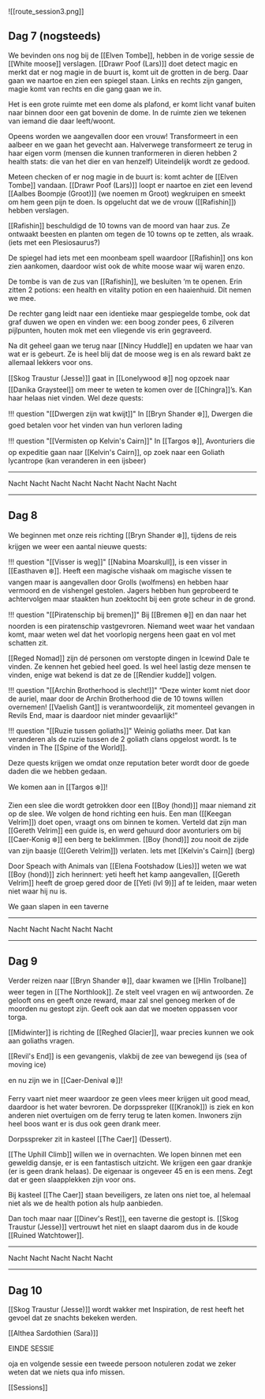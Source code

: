 ![[route_session3.png]]

## Dag 7 (nogsteeds)

We bevinden ons nog bij de [[Elven Tombe]], hebben in de vorige sessie de [[White moose]] verslagen. [[Drawr Poof (Lars)]] doet detect magic en merkt dat er nog magie in de buurt is, komt uit de grotten in de berg. Daar gaan we naartoe en zien een spiegel staan. Links en rechts zijn gangen, magie komt van rechts en die gang gaan we in.

Het is een grote ruimte met een dome als plafond, er komt licht vanaf buiten naar binnen door een gat bovenin de dome. In de ruimte zien we tekenen van iemand die daar leeft/woont.

Opeens worden we aangevallen door een vrouw! Transformeert in een aalbeer en we gaan het gevecht aan. Halverwege transformeert ze terug in haar eigen vorm (mensen die kunnen tranformeren in dieren hebben 2 health stats: die van het dier en van henzelf) Uiteindelijk wordt ze gedood.

Meteen checken of er nog magie in de buurt is: komt achter de [[Elven Tombe]] vandaan. [[Drawr Poof (Lars)]] loopt er naartoe en ziet een levend [[Aalbes Boompje (Groot)]] (we noemen m Groot) wegkruipen en smeekt om hem geen pijn te doen. Is opgelucht dat we de vrouw ([[Rafishin]]) hebben verslagen.

[[Rafishin]] beschuldigd de 10 towns van de moord van haar zus. Ze ontwaakt beesten en planten om tegen de 10 towns op te zetten, als wraak. (iets met een Plesiosaurus?)

De spiegel had iets met een moonbeam spell waardoor [[Rafishin]] ons kon zien aankomen, daardoor wist ook de white moose waar wij waren enzo.

De tombe is van de zus van [[Rafishin]], we besluiten ‘m te openen. Erin zitten 2 potions: een health en vitality potion en een haaienhuid. Dit nemen we mee.

De rechter gang leidt naar een identieke maar gespiegelde tombe, ook dat graf duwen we open en vinden we: een boog zonder pees, 6 zilveren pijlpunten, houten mok met een vliegende vis erin gegraveerd.

Na dit geheel gaan we terug naar [[Nincy Huddle]] en updaten we haar van wat er is gebeurt. Ze is heel blij dat de moose weg is en als reward bakt ze allemaal lekkers voor ons.

[[Skog Traustur (Jesse)]] gaat in [[Lonelywood ❄️]] nog opzoek naar [[Danika Graysteel]] om meer te weten te komen over de [[Chingra]]’s. Kan haar helaas niet vinden. Wel deze quests:

!!! question "[[Dwergen zijn wat kwijt]]"
	In [[Bryn Shander ❄️]], Dwergen die goed betalen voor het vinden van hun verloren lading

!!! question "[[Vermisten op Kelvin's Cairn]]"
	In [[Targos ❄️]], Avonturiers die op expeditie gaan naar [[Kelvin's Cairn]], op zoek naar een Goliath lycantrope (kan veranderen in een ijsbeer)

---

Nacht Nacht Nacht Nacht Nacht Nacht Nacht Nacht

---

## Dag 8

We beginnen met onze reis richting [[Bryn Shander ❄️]], tijdens de reis krijgen we weer een aantal nieuwe quests:

!!! question "[[Visser is weg]]"
	[[Nabina Moarskull]], is een visser in [[Easthaven ❄️]]. Heeft een magische vishaak om magische vissen te vangen maar is aangevallen door Grolls (wolfmens) en hebben haar vermoord en de vishengel gestolen. Jagers hebben hun geprobeerd te achtervolgen maar staakten hun zoektocht bij een grote scheur in de grond.

!!! question "[[Piratenschip bij bremen]]"
	Bij [[Bremen ❄️]] en dan naar het noorden is een piratenschip vastgevroren. Niemand weet waar het vandaan komt, maar weten wel dat het voorlopig nergens heen gaat en vol met schatten zit.

[[Reged Nomad]] zijn dé personen om verstopte dingen in Icewind Dale te vinden. Ze kennen het gebied heel goed. Is wel heel lastig deze mensen te vinden, enige wat bekend is dat ze de [[Rendier kudde]] volgen.

!!! question "[[Archin Brotherhood is slecht!]]"
	“Deze winter komt niet door de auriel, maar door de Archin Brotherhood die de 10 towns willen overnemen! [[Vaelish Gant]] is verantwoordelijk, zit momenteel gevangen in Revils End, maar is daardoor niet minder gevaarlijk!”

!!! question "[[Ruzie tussen goliaths]]"
	Weinig goliaths meer. Dat kan veranderen als de ruzie tussen de 2 goliath clans opgelost wordt. Is te vinden in The [[Spine of the World]].

Deze quests krijgen we omdat onze reputation beter wordt door de goede daden die we hebben gedaan.

We komen aan in [[Targos ❄️]]!

Zien een slee die wordt getrokken door een [[Boy (hond)]] maar niemand zit op de slee. We volgen de hond richting een huis. Een man ([[Keegan Velrim]]) doet open, vraagt ons om binnen te komen. Verteld dat zijn man [[Gereth Velrim]] een guide is, en werd gehuurd door avonturiers om bij [[Caer-Konig ❄️]] een berg te beklimmen. [[Boy (hond)]] zou nooit de zijde van zijn baasje ([[Gereth Velrim]]) verlaten. Iets met [[Kelvin's Cairn]] (berg)

Door Speach with Animals van [[Elena Footshadow (Lies)]] weten we wat [[Boy (hond)]] zich herinnert: yeti heeft het kamp aangevallen, [[Gereth Velrim]] heeft de groep gered door de [[Yeti (lvl 9)]] af te leiden, maar weten niet waar hij nu is.

We gaan slapen in een taverne

---

Nacht Nacht Nacht Nacht Nacht

---

## Dag 9

Verder reizen naar [[Bryn Shander ❄️]], daar kwamen we [[Hlin Trolbane]] weer tegen in [[The Northlook]]. Ze stelt veel vragen en wij antwoorden. Ze gelooft ons en geeft onze reward, maar zal snel genoeg merken of de moorden nu gestopt zijn. Geeft ook aan dat we moeten oppassen voor torga.

[[Midwinter]] is richting de [[Reghed Glacier]], waar precies kunnen we ook aan goliaths vragen.

[[Revil's End]] is een gevangenis, vlakbij de zee van bewegend ijs (sea of moving ice)

en nu zijn we in [[Caer-Denival ❄️]]!

Ferry vaart niet meer waardoor ze geen vlees meer krijgen uit good mead, daardoor is het water bevroren. De dorpsspreker ([[Kranok]]) is ziek en kon anderen niet overtuigen om de ferry terug te laten komen. Inwoners zijn heel boos want er is dus ook geen drank meer.

Dorpsspreker zit in kasteel [[The Caer]] (Dessert).

[[The Uphill Climb]] willen we in overnachten. We lopen binnen met een geweldig dansje, er is een fantastisch uitzicht. We krijgen een gaar drankje (er is geen drank helaas). De eigenaar is ongeveer 45 en is een mens. Zegt dat er geen slaapplekken zijn voor ons.

Bij kasteel [[The Caer]] staan beveiligers, ze laten ons niet toe, al helemaal niet als we de health potion als hulp aanbieden.

Dan toch maar naar [[Dinev's Rest]], een taverne die gestopt is. [[Skog Traustur (Jesse)]] vertrouwt het niet en slaapt daarom dus in de koude [[Ruined Watchtower]].

---

Nacht Nacht Nacht Nacht Nacht

---

## Dag 10

[[Skog Traustur (Jesse)]] wordt wakker met Inspiration, de rest heeft het gevoel dat ze snachts bekeken werden.

[[Althea Sardothien (Sara)]]

EINDE SESSIE

oja en volgende sessie een tweede persoon notuleren zodat we zeker weten dat we niets qua info missen.

[[Sessions]]